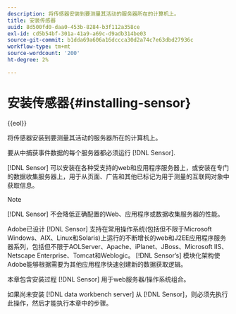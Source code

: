 ```yaml
---
description: 将传感器安装到要测量其活动的服务器所在的计算机上。
title: 安装传感器
uuid: 8d500fd0-daa0-453b-8284-b3f112a358ce
exl-id: cd5b54bf-301a-41a9-a69c-d9adb314be03
source-git-commit: b1dda69a606a16dccca30d2a74c7e63dbd27936c
workflow-type: tm+mt
source-wordcount: '200'
ht-degree: 2%

---
```


# 安装传感器{#installing-sensor}

{{eol}}

将传感器安装到要测量其活动的服务器所在的计算机上。

要从中捕获事件数据的每个服务器都必须运行 [!DNL Sensor].

[!DNL Sensor] 可以安装在各种受支持的web和应用程序服务器上，或安装在专门的数据收集服务器上，用于从页面、广告和其他已标记为用于测量的互联网对象中获取信息。

>[!NOTE]
>
>[!DNL Sensor] 不会降低正确配置的Web、应用程序或数据收集服务器的性能。

Adobe已设计 [!DNL Sensor] 支持在常用操作系统(包括但不限于Microsoft Windows、AIX、Linux和Solaris)上运行的不断增长的web和J2EE应用程序服务器系列，包括但不限于AOLServer、Apache、iPlanet、JBoss、Microsoft IIS、Netscape Enterprise、Tomcat和Weblogic。 [!DNL Sensor’s] 模块化架构使Adobe能够根据需要为其他应用程序快速创建新的数据获取逻辑。

本章包含安装过程 [!DNL Sensor] 用于web服务器/操作系统组合。

如果尚未安装 [!DNL data workbench server] 从 [!DNL Sensor]，则必须先执行此操作，然后才能执行本章中的步骤。
